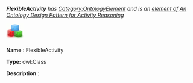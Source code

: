 ___FlexibleActivity__ 
 has
 [Category:OntologyElement](../../Category/OntologyElement "Category:OntologyElement") 
 and is an
 [element of](../../Property/ElementOf "Property:ElementOf") 
[An Ontology Design Pattern for Activity Reasoning](../../Submissions/An_Ontology_Design_Pattern_for_Activity_Reasoning "Submissions:An Ontology Design Pattern for Activity Reasoning")_




  





[![Class](../public/images/thumb/2/27/Class.gif/45px-Class.gif)](../../Image/Class.gif "Class")


__Name__ 
 : FlexibleActivity
 



__Type:__ 
 owl:Class
 



__Description__ 
 :